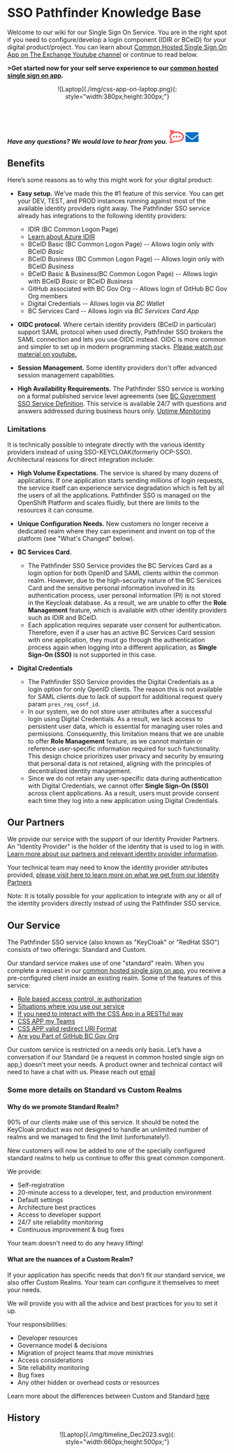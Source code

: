 # SSO Pathfinder Knowledge Base

Welcome to our wiki for our Single Sign On Service. You are in the right spot if you need to configure/develop a login component (IDIR or BCeID) for your digital product/project. You can learn about [Common Hosted Single Sign On App on The Exchange Youtube channel](https://www.youtube.com/watch?v=JBaGxqykXJQ&list=PL9CV_8JBQHirMRjBk62jeYUE_MpE4unU8&index=3) or continue to read below.

**>Get started now for your self serve experience to our [common hosted single sign on app](https://bcgov.github.io/sso-requests).**

<p style="text-align: center" markdown>
  ![Laptop](./img/css-app-on-laptop.png){: style="width:380px;height:300px;"}
</p>

<br>
<br>

#### _Have any questions? We would love to hear from you._ [![Chat Bubble](./img/chat-bubble.png)][2] <a href="mailto:bcgov.sso@gov.bc.ca">![Email](./img/email.png)</a>

[2]: https://chat.developer.gov.bc.ca/channel/sso

[3]: https://[mail](mailto:bcgov.sso@gov.bc.ca)[email](mailto:bcgov.sso@gov.bc.ca)

## Benefits

Here’s some reasons as to why this might work for your digital product:

- **Easy setup.** We've made this the #1 feature of this service. You can get your DEV, TEST, and PROD instances running against most of the available identity providers right away. The Pathfinder SSO service already has integrations to the following identity providers:

  - IDIR (BC Common Logon Page)
  - [Learn about Azure IDIR ](Our-Partners-the-Identity-Providers#azure-idir-and-idir)
  - BCeID Basic (BC Common Logon Page) -- Allows login only with BCeID _Basic_
  - BCeID Business (BC Common Logon Page) -- Allows login only with BCeID _Business_
  - BCeID Basic & Business(BC Common Logon Page) -- Allows login with BCeID _Basic_ or BCeID _Business_
  - GitHub associated with BC Gov Org -- Allows login of GitHub BC Gov Org members
  - Digital Credentials -- Allows login via _BC Wallet_
  - BC Services Card -- Allows login via _BC Services Card App_

- **OIDC protocol.** Where certain identity providers (BCeID in particular) support SAML protocol when used directly, Pathfinder SSO brokers the SAML connection and lets you use OIDC instead. OIDC is more common and simpler to set up in modern programming stacks. [Please watch our material on youtube.](https://www.youtube.com/playlist?list=PL9CV_8JBQHirMRjBk62jeYUE_MpE4unU8)

- **Session Management.** Some identity providers don't offer advanced session management capabilities.

- **High Availability Requirements.** The Pathfinder SSO service is working on a formal published service level agreements (see [BC Government SSO Service Definition](https://digital.gov.bc.ca/common-components/pathfinder-sso/). This service is available 24/7 with questions and answers addressed during business hours only. [Uptime Monitoring](Pathfinder-Uptime-Monitoring)

### Limitations

It is technically possible to integrate directly with the various identity providers instead of using SSO-KEYCLOAK(formerly OCP-SSO). Architectural reasons for direct integration include:

- **High Volume Expectations.** The service is shared by many dozens of applications. If one application starts sending millions of login requests, the service itself can experience service degradation which is felt by all the users of all the applications. Pathfinder SSO is managed on the OpenShift Platform and scales fluidly, but there are limits to the resources it can consume.
- **Unique Configuration Needs.** New customers no longer receive a dedicated realm where they can experiment and invent on top of the platform (see "What's Changed" below).
- **BC Services Card.**

  - The Pathfinder SSO Service provides the BC Services Card as a login option for both OpenID and SAML clients within the common realm. However, due to the high-security nature of the BC Services Card and the sensitive personal information involved in its authentication process, user personal information (PI) is not stored in the Keycloak database. As a result, we are unable to offer the **Role Management** feature, which is available with other identity providers such as IDIR and BCeID.
  - Each application requires separate user consent for authentication. Therefore, even if a user has an active BC Services Card session with one application, they must go through the authentication process again when logging into a different application, as **Single Sign-On (SSO)** is not supported in this case.

- **Digital Credentials**
  - The Pathfinder SSO Service provides the Digital Credentials as a login option for only OpenID clients. The reason this is not available for SAML clients due to lack of support for additional request query param `pres_req_conf_id`.
  - In our system, we do not store user attributes after a successful login using Digital Credentials. As a result, we lack access to persistent user data, which is essential for managing user roles and permissions. Consequently, this limitation means that we are unable to offer **Role Management** feature, as we cannot maintain or reference user-specific information required for such functionality. This design choice prioritizes user privacy and security by ensuring that personal data is not retained, aligning with the principles of decentralized identity management.
  - Since we do not retain any user-specific data during authentication with Digital Credentials, we cannot offer **Single Sign-On (SSO)** across client applications. As a result, users must provide consent each time they log into a new application using Digital Credentials.

## Our Partners

We provide our service with the support of our Identity Provider Partners. An "Identity Provider" is the holder of the identity that is used to log in with. [Learn more about our partners and relevant identity provider information](Our-Partners-the-Identity-Providers).

Your technical team may need to know the identity provider attributes provided, [please visit here to learn more on what we get from our Identity Partners](Identity-Provider-Attribute-Mapping)

Note: It is totally possible for your application to integrate with any or all of the identity providers directly instead of using the Pathfinder SSO service.

## Our Service

The Pathfinder SSO service (also known as "KeyCloak" or "RedHat SSO") consists of two offerings: Standard and Custom.

Our standard service makes use of one "standard" realm. When you complete a request in our [common hosted single sign on app](https://bcgov.github.io/sso-requests), you receive a pre-configured client inside an existing realm. Some of the features of this service:

- [Role based access control, ie authorization](Creating-a-Role)
- [Situations where you use our service](Using-Your-SSO-Client#usecases)
- [If you need to interact with the CSS App in a RESTful way](CSS-API-Account)
- [CSS APP my Teams](CSS-App-My-Teams)
- [CSS APP valid redirect URI Format](https://bcgov.github.io/sso-docs/integrating-your-application/redirects#valid-redirect-format)
- [Are you Part of GitHub BC Gov Org](Are-you-part-of-the-GitHub-BC-Gov-Org)

Our custom service is restricted on a needs only basis. Let’s have a conversation if our Standard (ie a request in common hosted single sign on app,) doesn't meet your needs. A product owner and technical contact will need to have a chat with us. Please reach out [email](mailto:bcgov.sso@gov.bc.ca)

### Some more details on Standard vs Custom Realms

#### Why do we promote Standard Realm?

90% of our clients make use of this service. It should be noted the KeyCloak product was not designed to handle an unlimited number of realms and we managed to find the limit (unfortunately!).

New customers will now be added to one of the specially configured standard realms to help us continue to offer this great common component.

We provide:

- Self-registration
- 20-minute access to a developer, test, and production environment
- Default settings
- Architecture best practices
- Access to developer support
- 24/7 site reliability monitoring
- Continuous improvement & bug fixes

Your team doesn't need to do any heavy lifting!

#### What are the nuances of a Custom Realm?

If your application has specific needs that don't fit our standard service, we also offer Custom Realms. Your team can configure it themselves to meet your needs.

We will provide you with all the advice and best practices for you to set it up.

Your responsibilities:

- Developer resources
- Governance model & decisions
- Migration of project teams that move ministries
- Access considerations
- Site reliability monitoring
- Bug fixes
- Any other hidden or overhead costs or resources

Learn more about the differences between Custom and Standard [here](https://github.com/bcgov/sso-keycloak/wiki/Understanding-the-Difference-Between-Custom-and-Standard-Realms)

## History

<p style="text-align: center" markdown>
  ![Laptop](./img/timeline_Dec2023.svg){: style="width:660px;height:500px;"}
</p>
